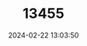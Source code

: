 ---
title: "13455"
category: "Alexandromys sachalinensis"
draft: false
date: 2024-02-22 13:03:50
languages:
  Russian: ["Sakhalinskaya Polyovka"]
  English: ["Sakhalin Vole"]
---